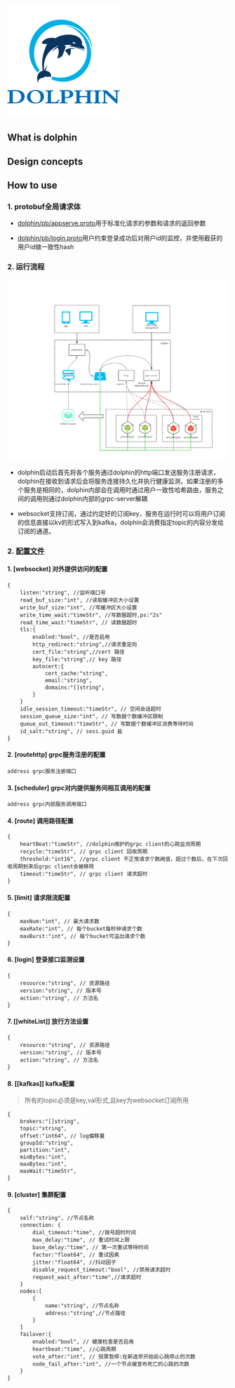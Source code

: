 ![dolphin logo](./256px%20png.png)

## What is dolphin


## Design concepts

## How to use
### 1. protobuf全局请求体
- [dolphin/pb/appserve.proto](./pb/appserve.proto)用于标准化请求的参数和请求的返回参数

- [dolphin/pb/login.proto](./pb/login.proto)用户约束登录成功后对用户id的监控，并使用截获的用户id做一致性hash

### 2. 运行流程
![single dolphin](./single%20dolphin.png)
 
- dolphin启动后首先将各个服务通过dolphin的http端口发送服务注册请求，dolphin在接收到请求后会将服务连接持久化并执行健康监测，如果注册的多个服务是相同的，dolphin内部会在调用时通过用户一致性哈希路由，服务之间的调用则通过dolphin内部的grpc-server解耦

- websocket支持订阅，通过约定好的订阅key，服务在运行时可以将用户订阅的信息直接以kv的形式写入到kafka，dolphin会消费指定topic的内容分发给订阅的通道。
### 2. [配置文件](./config.toml)
#### 1. [websocket] 对外提供访问的配置
```
{
    listen:"string", //监听端口号
    read_buf_size:"int", //读取缓冲区大小设置
    write_buf_size:"int", //写缓冲区大小设置
    write_time_wait:"timeStr", //写数据超时,ps:"2s"
    read_time_wait:"timeStr", // 读数据超时
    tls:{
        enabled:"bool", //是否启用
        http_redirect:"string",//请求重定向
        cert_file:"string",//cert 路径
        key_file:"string",// key 路径
        autocert:{
            cert_cache:"string",
            email:"string",
            domains:"[]string",
        }
    } 
    idle_session_timeout:"timeStr", // 空闲会话超时
    session_queue_size:"int", // 写数据个数缓冲区限制
    queue_out_timeout:"timeStr", // 写数据个数缓冲区消费等待时间
    id_salt:"string", // sess.guid 盐
}

```

#### 2. [routehttp]  grpc服务注册的配置
```
address grpc服务注册端口
```

#### 3. [scheduler] grpc对内提供服务间相互调用的配置
```
address grpc内部服务调用端口
```
#### 4. [route] 调用路径配置
```
{
    heartBeat:"timeStr", //dolphin维护的grpc client的心跳监测周期
    recycle:"timeStr", // grpc client 回收周期
    threshold:"int16", //grpc client 不正常请求个数阙值，超过个数后，在下次回收周期到来后grpc client会被移除
    timeout:"timeStr", // grpc client 请求超时
}
```
#### 5. [limit]  请求限流配置
```
{
    maxNum:"int", // 最大请求数
    maxRate:"int", // 每个bucket每秒钟请求个数
    maxBurst:"int", // 每个bucket可溢出请求个数
}
```

#### 6. [login] 登录接口监测设置
```
{
    resource:"string", // 资源路径
    version:"string", // 版本号
    action:"string", // 方法名
}
```

#### 7. [[whiteList]]  放行方法设置
```
{
    resource:"string", // 资源路径
    version:"string", // 版本号
    action:"string", // 方法名
}
```

#### 8. [[kafkas]]  kafka配置
> 所有的topic必须是key,val形式,且key为websocket订阅所用
```
{
    brokers:"[]string",
    topic:"string",
    offset:"int64", // log偏移量 
    groupId:"string",
    partition:"int", 
    minBytes:"int",
    maxBytes:"int", 
    maxWait:"timeStr", 
}
```

#### 9. [cluster] 集群配置
```
{
    self:"string", //节点名称
    connection: {
        dial_timeout:"time", //拨号超时时间
        max_delay:"time", // 重试时间上限
        base_delay:"time", // 第一次重试等待时间
        factor:"float64", // 重试因素
        jitter:"float64", //抖动因子
        disable_request_timeout:"bool", //禁用请求超时
        request_wait_after:"time",//请求超时
    }
    nodes:[
        {
            name:"string", //节点名称
            address:"string",//节点路径
        }
    ]
    failover:{
        enabled:"bool", // 健康检查是否启用
        heartbeat:"time", //心跳周期
        vote_after:"int", // 投票暂停:在新选举开始前心跳停止的次数
        node_fail_after:"int", //一个节点被宣布死亡的心跳的次数
    }
}
```